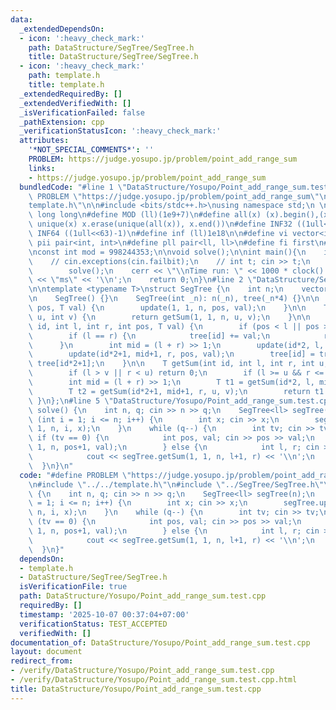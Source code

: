 ```yaml
---
data:
  _extendedDependsOn:
  - icon: ':heavy_check_mark:'
    path: DataStructure/SegTree/SegTree.h
    title: DataStructure/SegTree/SegTree.h
  - icon: ':heavy_check_mark:'
    path: template.h
    title: template.h
  _extendedRequiredBy: []
  _extendedVerifiedWith: []
  _isVerificationFailed: false
  _pathExtension: cpp
  _verificationStatusIcon: ':heavy_check_mark:'
  attributes:
    '*NOT_SPECIAL_COMMENTS*': ''
    PROBLEM: https://judge.yosupo.jp/problem/point_add_range_sum
    links:
    - https://judge.yosupo.jp/problem/point_add_range_sum
  bundledCode: "#line 1 \"DataStructure/Yosupo/Point_add_range_sum.test.cpp\"\n#define\
    \ PROBLEM \"https://judge.yosupo.jp/problem/point_add_range_sum\"\n\n#line 2 \"\
    template.h\"\n\n#include <bits/stdc++.h>\nusing namespace std;\n \n#define ll\
    \ long long\n#define MOD (ll)(1e9+7)\n#define all(x) (x).begin(),(x).end()\n#define\
    \ unique(x) x.erase(unique(all(x)), x.end())\n#define INF32 ((1ull<<31)-1)\n#define\
    \ INF64 ((1ull<<63)-1)\n#define inf (ll)1e18\n\n#define vi vector<int>\n#define\
    \ pii pair<int, int>\n#define pll pair<ll, ll>\n#define fi first\n#define se second\n\
    \nconst int mod = 998244353;\n\nvoid solve();\n\nint main(){\n    ios_base::sync_with_stdio(false);cin.tie(NULL);\n\
    \    // cin.exceptions(cin.failbit);\n    // int t; cin >> t;\n    // while(t--)\n\
    \        solve();\n    cerr << \"\\nTime run: \" << 1000 * clock() / CLOCKS_PER_SEC\
    \ << \"ms\" << '\\n';\n    return 0;\n}\n#line 2 \"DataStructure/SegTree/SegTree.h\"\
    \n\ntemplate <typename T>\nstruct SegTree {\n    int n;\n    vector<T> tree;\n\
    \n    SegTree() {}\n    SegTree(int _n): n(_n), tree(_n*4) {}\n\n    void update(int\
    \ pos, T val) {\n        update(1, 1, n, pos, val);\n    }\n\n    T getSum(int\
    \ u, int v) {\n        return getSum(1, 1, n, u, v);\n    }\n\n    void update(int\
    \ id, int l, int r, int pos, T val) {\n        if (pos < l || pos > r) return;\n\
    \        if (l == r) {\n            tree[id] += val;\n            return;\n  \
    \      }\n        int mid = (l + r) >> 1;\n        update(id*2, l, mid, pos, val);\n\
    \        update(id*2+1, mid+1, r, pos, val);\n        tree[id] = tree[id*2] +\
    \ tree[id*2+1];\n    }\n\n    T getSum(int id, int l, int r, int u, int v) {\n\
    \        if (l > v || r < u) return 0;\n        if (l >= u && r <= v) return tree[id];\n\
    \        int mid = (l + r) >> 1;\n        T t1 = getSum(id*2, l, mid, u, v);\n\
    \        T t2 = getSum(id*2+1, mid+1, r, u, v);\n        return t1 + t2;\n   \
    \ }\n};\n#line 5 \"DataStructure/Yosupo/Point_add_range_sum.test.cpp\"\n\nvoid\
    \ solve() {\n    int n, q; cin >> n >> q;\n    SegTree<ll> segTree(n);\n    for\
    \ (int i = 1; i <= n; i++) {\n        int x; cin >> x;\n        segTree.update(1,\
    \ 1, n, i, x);\n    }\n    while (q--) {\n        int tv; cin >> tv;\n       \
    \ if (tv == 0) {\n            int pos, val; cin >> pos >> val;\n            segTree.update(1,\
    \ 1, n, pos+1, val);\n        } else {\n            int l, r; cin >> l >> r;\n\
    \            cout << segTree.getSum(1, 1, n, l+1, r) << '\\n';\n        }\n  \
    \  }\n}\n"
  code: "#define PROBLEM \"https://judge.yosupo.jp/problem/point_add_range_sum\"\n\
    \n#include \"../../template.h\"\n#include \"../SegTree/SegTree.h\"\n\nvoid solve()\
    \ {\n    int n, q; cin >> n >> q;\n    SegTree<ll> segTree(n);\n    for (int i\
    \ = 1; i <= n; i++) {\n        int x; cin >> x;\n        segTree.update(1, 1,\
    \ n, i, x);\n    }\n    while (q--) {\n        int tv; cin >> tv;\n        if\
    \ (tv == 0) {\n            int pos, val; cin >> pos >> val;\n            segTree.update(1,\
    \ 1, n, pos+1, val);\n        } else {\n            int l, r; cin >> l >> r;\n\
    \            cout << segTree.getSum(1, 1, n, l+1, r) << '\\n';\n        }\n  \
    \  }\n}"
  dependsOn:
  - template.h
  - DataStructure/SegTree/SegTree.h
  isVerificationFile: true
  path: DataStructure/Yosupo/Point_add_range_sum.test.cpp
  requiredBy: []
  timestamp: '2025-10-07 00:37:04+07:00'
  verificationStatus: TEST_ACCEPTED
  verifiedWith: []
documentation_of: DataStructure/Yosupo/Point_add_range_sum.test.cpp
layout: document
redirect_from:
- /verify/DataStructure/Yosupo/Point_add_range_sum.test.cpp
- /verify/DataStructure/Yosupo/Point_add_range_sum.test.cpp.html
title: DataStructure/Yosupo/Point_add_range_sum.test.cpp
---
```

